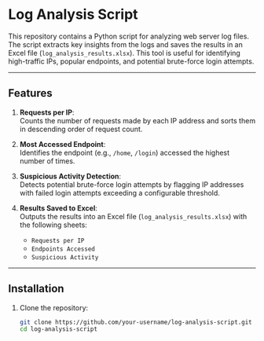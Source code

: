 # Log Analysis Script

This repository contains a Python script for analyzing web server log files. The script extracts key insights from the logs and saves the results in an Excel file (`log_analysis_results.xlsx`). This tool is useful for identifying high-traffic IPs, popular endpoints, and potential brute-force login attempts.

---

## **Features**

1. **Requests per IP**:  
   Counts the number of requests made by each IP address and sorts them in descending order of request count.

2. **Most Accessed Endpoint**:  
   Identifies the endpoint (e.g., `/home`, `/login`) accessed the highest number of times.

3. **Suspicious Activity Detection**:  
   Detects potential brute-force login attempts by flagging IP addresses with failed login attempts exceeding a configurable threshold.

4. **Results Saved to Excel**:  
   Outputs the results into an Excel file (`log_analysis_results.xlsx`) with the following sheets:
   - `Requests per IP`
   - `Endpoints Accessed`
   - `Suspicious Activity`

---

## **Installation**

1. Clone the repository:
   ```bash
   git clone https://github.com/your-username/log-analysis-script.git
   cd log-analysis-script
